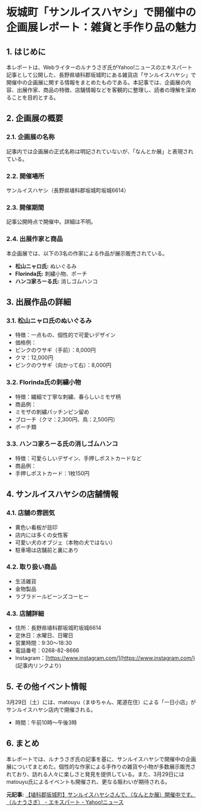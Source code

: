 # 坂城町「サンルイスハヤシ」で開催中の企画展レポート：雑貨と手作り品の魅力

## 1. はじめに

本レポートは、Webライターのルナうさぎ氏がYahoo!ニュースのエキスパート記事として公開した、長野県埴科郡坂城町にある雑貨店「サンルイスハヤシ」で開催中の企画展に関する情報をまとめたものである。本記事では、企画展の内容、出展作家、商品の特徴、店舗情報などを客観的に整理し、読者の理解を深めることを目的とする。

## 2. 企画展の概要

### 2.1. 企画展の名称

記事内では企画展の正式名称は明記されていないが、「なんとか展」と表現されている。

### 2.2. 開催場所

サンルイスハヤシ（長野県埴科郡坂城町坂城6614）

### 2.3. 開催期間

記事公開時点で開催中。詳細は不明。

### 2.4. 出展作家と商品

本企画展では、以下の3名の作家による作品が展示販売されている。

* **松山ニャロ氏:** ぬいぐるみ
* **Florinda氏:** 刺繍小物、ポーチ
* **ハンコ家ろーる氏:** 消しゴムハンコ

## 3. 出展作品の詳細

### 3.1. 松山ニャロ氏のぬいぐるみ

* 特徴：一点もの、個性的で可愛いデザイン
* 価格例：
 * ピンクのウサギ（手前）：8,000円
 * クマ：12,000円
 * ピンクのウサギ（向かって右）：8,000円

### 3.2. Florinda氏の刺繍小物

* 特徴：繊細で丁寧な刺繍、春らしいミモザ柄
* 商品例：
 * ミモザの刺繍パッチンピン留め
 * ブローチ（クマ：2,300円、鳥：2,500円）
 * ポーチ類

### 3.3. ハンコ家ろーる氏の消しゴムハンコ

* 特徴：可愛らしいデザイン、手押しポストカードなど
* 商品例：
 * 手押しポストカード：1枚150円

## 4. サンルイスハヤシの店舗情報

### 4.1. 店舗の雰囲気

* 黄色い看板が目印
* 店内には多くの女性客
* 可愛い犬のオブジェ（本物の犬ではない）
* 駐車場は店舗前と裏にあり

### 4.2. 取り扱い商品

* 生活雑貨
* 金物製品
* ラブラドールビーンズコーヒー

### 4.3. 店舗詳細

* 住所：長野県埴科郡坂城町坂城6614
* 定休日：水曜日、日曜日
* 営業時間：9:30～18:30
* 電話番号：0268-82-8666
* Instagram：[https://www.instagram.com/](https://www.instagram.com/) (記事内リンクより)

## 5. その他イベント情報

3月29日（土）には、matouyu（まゆちゃん、尾道在住）による「一日小店」がサンルイスハヤシ店内で開催される。

* 時間：午前10時～午後3時

## 6. まとめ

本レポートでは、ルナうさぎ氏の記事を基に、サンルイスハヤシで開催中の企画展についてまとめた。個性的な作家による手作りの雑貨や小物が多数展示販売されており、訪れる人々に楽しさと発見を提供している。また、3月29日にはmatouyu氏によるイベントも開催され、更なる賑わいが期待される。


**元記事:** [【埴科郡坂城町】サンルイスハヤシさんで、（なんとか展）開催中です。（ルナうさぎ） - エキスパート - Yahoo!ニュース](https://news.yahoo.co.jp/expert/articles/2449220e463a9a21c7643c0e906b65308b88577e)